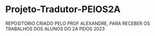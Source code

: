 # Projeto-Tradutor-PEIOS2A
REPOSITÓRIO CRIADO PELO PROF ALEXANDRE, PARA RECEBER OS TRABALHOS DOS ALUNOS DO 2A PEIOS 2023
